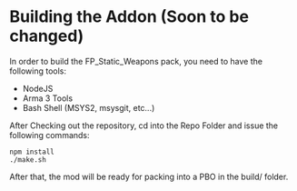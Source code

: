 # Building the Addon (Soon to be changed)
In order to build the FP_Static_Weapons pack, you need to have the following tools:

* NodeJS
* Arma 3 Tools
* Bash Shell (MSYS2, msysgit, etc...)

After Checking out the repository, cd into the Repo Folder and issue the following commands:

```
npm install
./make.sh
```

After that, the mod will be ready for packing into a PBO in the build/ folder.